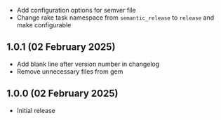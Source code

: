 - Add configuration options for semver file
- Change rake task namespace from `semantic_release` to `release` and make configurable

## 1.0.1 (02 February 2025)

- Add blank line after version number in changelog
- Remove unnecessary files from gem

## 1.0.0 (02 February 2025)

- Initial release
